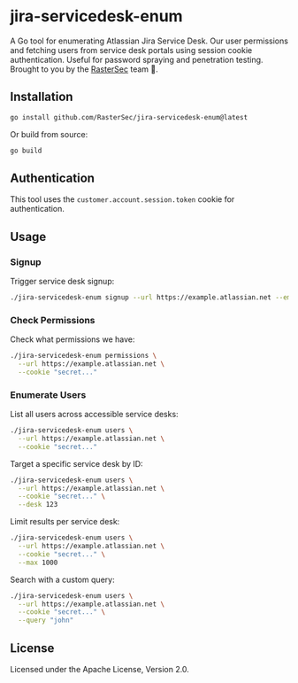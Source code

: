 # jira-servicedesk-enum

A Go tool for enumerating Atlassian Jira Service Desk.
Our user permissions and fetching users from service desk portals using session cookie authentication.
Useful for password spraying and penetration testing. Brought to you by the [RasterSec](https://www.rastersec.com) team 🙌.

## Installation

```bash
go install github.com/RasterSec/jira-servicedesk-enum@latest
```

Or build from source:

```bash
go build
```

## Authentication

This tool uses the `customer.account.session.token` cookie for authentication.

## Usage

### Signup

Trigger service desk signup:

```bash
./jira-servicedesk-enum signup --url https://example.atlassian.net --email user@example.com
```

### Check Permissions

Check what permissions we have:

```bash
./jira-servicedesk-enum permissions \
  --url https://example.atlassian.net \
  --cookie "secret..."
```

### Enumerate Users

List all users across accessible service desks:

```bash
./jira-servicedesk-enum users \
  --url https://example.atlassian.net \
  --cookie "secret..."
```

Target a specific service desk by ID:

```bash
./jira-servicedesk-enum users \
  --url https://example.atlassian.net \
  --cookie "secret..." \
  --desk 123
```

Limit results per service desk:

```bash
./jira-servicedesk-enum users \
  --url https://example.atlassian.net \
  --cookie "secret..." \
  --max 1000
```

Search with a custom query:

```bash
./jira-servicedesk-enum users \
  --url https://example.atlassian.net \
  --cookie "secret..." \
  --query "john"
```

## License

Licensed under the Apache License, Version 2.0.
